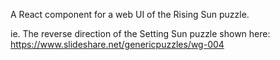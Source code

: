 A React component for a web UI of the Rising Sun puzzle.

ie. The reverse direction of the Setting Sun puzzle shown here: https://www.slideshare.net/genericpuzzles/wg-004
